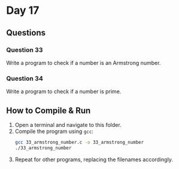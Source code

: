 # Day 17

## Questions

### Question 33
Write a program to check if a number is an Armstrong number.

### Question 34
Write a program to check if a number is prime.

## How to Compile & Run

1. Open a terminal and navigate to this folder.
2. Compile the program using `gcc`:
   ```bash
   gcc 33_armstrong_number.c -o 33_armstrong_number
   ./33_armstrong_number
   ```
3. Repeat for other programs, replacing the filenames accordingly.